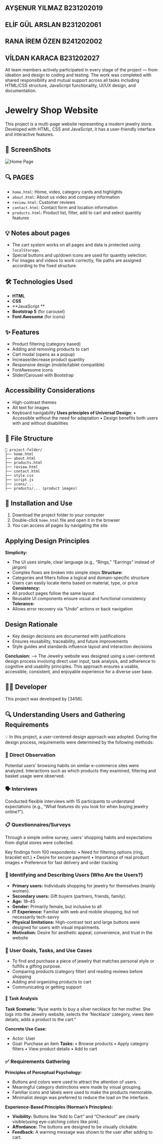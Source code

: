 ## AYŞENUR YILMAZ    B231202019
## ELİF GÜL ARSLAN   B231202061
## RANA İREM ÖZEN    B241202002
## VİLDAN KARACA     B231202027

All team members actively participated in every stage of the project — from ideation and design to coding and testing. The work was completed with shared responsibility and mutual support across all tasks including HTML/CSS structure, JavaScript functionality, UI/UX design, and documentation.

# Jewelry Shop Website

This project is a multi-page website representing a modern jewelry store. Developed with HTML, CSS and JavaScript, it has a user-friendly interface and interactive features.

## 📸 ScreenShots

![Home Page](homepage-ss.png)

## 🔍 PAGES

- `home.html`: Home, video, category cards and highlights
- `about.html`: About us video and company information
- `review.html`: Customer reviews
- `contact.html`: Contact form and location information
- `products.html`: Product list, filter, add to cart and select quantity features

## 💡 Notes about pages

- The cart system works on all pages and data is protected using `localStorage`.
- Special buttons and up/down icons are used for quantity selection.
- For images and videos to work correctly, file paths are assigned according to the fixed structure.

## 🛠️ Technologies Used

- **HTML**
- **CSS**
- **JavaScript **
- **Bootstrap 5** (for carousel)
- **Font Awesome** (for icons)

## ✨ Features

- Product filtering (category based)
- Adding and removing products to cart
- Cart modal (opens as a popup)
- Increase/decrease product quantity
- Responsive design (mobile/tablet compatible)
- FontAwesome icons
- Slider/Carousel with Bootstrap

## Accessibility Considerations
- High-contrast themes
- Alt text for images
- Keyboard navigability
**Uses principles of Universal Design:**
• Accessible without the need for adaptation
• Design benefits both users with and without disabilities


## 📂 File Structure

```
📁 project-folder/
├── home.html
├── about.html
├── products.html
├── review.html
├── contact.html
├── style.css
├── script.js
├── icons/...
├── products/... (product images)

```

## 🚀 Installation and Use

1. Download the project folder to your computer
2. Double-click `home.html` file and open it in the browser
3. You can access all pages by navigating the site

## Applying Design Principles

**Simplicity:**
- The UI uses simple, clear language (e.g., “Rings,” “Earrings” instead of jargon)
- Complex flows are broken into simple steps
**Structure:**
- Categories and filters follow a logical and domain-specific structure
- Users can easily locate items based on material, type, or price
**Consistency:**
- All product pages follow the same layout
- Reusable UI components ensure visual and functional consistency
**Tolerance:**
- Allows error recovery via “Undo” actions or back navigation

## Design Rationale
- Key design decisions are documented with justifications
- Ensures reusability, traceability, and future improvements
- Style guides and standards influence layout and interaction decisions

**Conclusion:**
--> The Jewelry website was designed using a user-centered design process involving direct user input, task analysis, and adherence to cognitive and usability principles. This approach ensures a usable, accessible, consistent, and enjoyable experience for a diverse user base.

## 👩‍💻 Developer

This project was developed by [3456].


## 🔍 Understanding Users and Gathering Requirements
💡
In this project, a user-centered design approach was adopted. During the design process, requirements were determined by the following methods:

### 👥 Direct Observation
Potential users' browsing habits on similar e-commerce sites were analyzed. Interactions such as which products they examined, filtering and basket usage were observed.

### 🗣️ Interviews
Conducted flexible interviews with 15 participants to understand expectations (e.g., “What features do you look for when buying jewelry online?”).

### 📋 Questionnaires/Surveys
Through a simple online survey, users' shopping habits and expectations from digital stores were collected. 

Key findings from 100 respondents: 
• Need for filtering options (ring, bracelet ect.)
• Desire for secure payment 
• Importance of real product images
• Preference for fast delivery and order tracking

### 👤 Identifying and Describing Users (Who Are the Users?)

- **Primary users:** Individuals shopping for jewelry for themselves (mainly women).
- **Secondary users:** Gift buyers (partners, friends, family).
- **Age:** 18–45
- **Gender:** Primarily female, but inclusive to all
- **IT Experience:** Familiar with web and mobile shopping, but not necessarily tech-savvy
- **Physical limitations:** High-contrast text and large buttons were designed for users with visual impairments.
- **Motivation:** Desire for aesthetic appeal, convenience, and trust in the website

### 🎯 User Goals, Tasks, and Use Cases

- To find and purchase a piece of jewelry that matches personal style or fulfills a gifting purpose. 
- Comparing products (category filter) and reading reviews before shopping
- Adding and organizing products to cart
- Communicating or getting support

#### 🔄 Task Analysis

**Task Scenario:** “Ayse wants to buy a silver necklace for her mother. She logs into the Jewelry website, selects the 'Necklace' category, views item details, adds a product to the cart.”

**Concrete Use Case:**
- Actor: User
- Goal: Purchase an item
**Tasks:**
• Browse products
• Apply category filters
• View product details
• Add to cart

### ✅ Requirements Gathering

**Principles of Perceptual Psychology:**
- Buttons and colors were used to attract the attention of users.
- Meaningful category distinctions were made by visual grouping.
- Familiar icons and labels were used to make the products memorable.
- Minimalist design was preferred to reduce the load on the interface.

**Experience-Based Principles (Norman’s Principles):**
- **Visibility:** Buttons like “Add to Cart” and “Checkout” are clearly visible(using eye-catching colors like pink).
- **Affordance:** The buttons are designed to be visually clickable.
- **Feedback:** A warning message was shown to the user after adding to cart.

